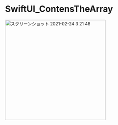 # SwiftUI_ContensTheArray

<img width="328" alt="スクリーンショット 2021-02-24 3 21 48" src="https://user-images.githubusercontent.com/9380171/108889251-82918180-764f-11eb-9efc-1e87ce08e1d5.png">
